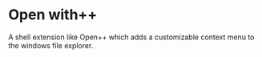 # Open with++

A shell extension like Open++ which adds a customizable context menu to the windows file explorer.
